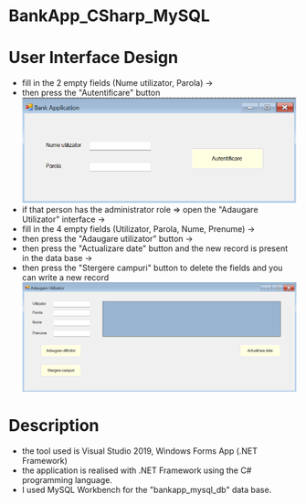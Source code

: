 # BankApp_CSharp_MySQL

# User Interface Design
- fill in the 2 empty fields (Nume utilizator, Parola) ->
- then press the "Autentificare" button
![](the%20Bank%20Application%20interface.png)
- if that person has the administrator role => open the "Adaugare Utilizator" interface ->
- fill in the 4 empty fields (Utilizator, Parola, Nume, Prenume) ->
- then press the "Adaugare utilizator" button ->
- then press the "Actualizare date" button and the new record is present in the data base ->
- then press the "Stergere campuri" button to delete the fields and you can write a new record
![](photo%20with%20the%20Adaugare%20Utilizator%20interface.png)


# Description
- the tool used is Visual Studio 2019, Windows Forms App (.NET Framework)
- the application is realised with .NET Framework using the C# programming language.
- I used MySQL Workbench for the "bankapp_mysql_db" data base.

